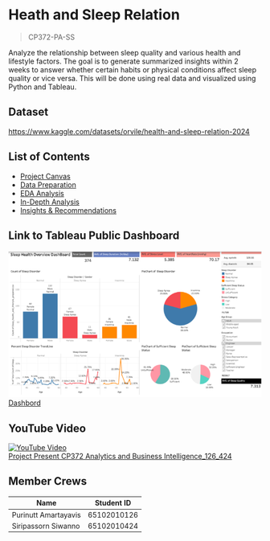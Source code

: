 # Heath and Sleep Relation

> CP372-PA-SS

Analyze the relationship between sleep quality and various health and lifestyle factors. The goal is to generate summarized insights within 2 weeks to answer whether certain habits or physical conditions affect sleep quality or vice versa. This will be done using real data and visualized using Python and Tableau.

## Dataset

https://www.kaggle.com/datasets/orvile/health-and-sleep-relation-2024

## List of Contents

-   [Project Canvas](./docs/Canvas.md)
-   [Data Preparation](./src/Sleep_health_and_lifestyle.ipynb)
-   [EDA Analysis](./docs/EDA.md)
-   [In-Depth Analysis](./docs/indepthAnalysis.md)
-   [Insights & Recommendations](./docs/insightsAndRecommendations.md)

## Link to Tableau Public Dashboard

[![Dashboard](./assets/dashboard.png)Dashbord](https://public.tableau.com/app/profile/siripassorn.siwanno/viz/Sleep_health_and_lifestyle_DashBoard/FINALDB1SleepHealthOverview?publish=yes)

## YouTube Video

[![YouTube Video](https://img.youtube.com/vi/7_uNqSVH7dQ/0.jpg) <br/>Project Present CP372 Analytics and Business Intelligence_126_424](https://youtu.be/7_uNqSVH7dQ)

## Member Crews

| Name                 | Student ID  |
| -------------------- | ----------- |
| Purinutt Amartayavis | 65102010126 |
| Siripassorn Siwanno  | 65102010424 |
